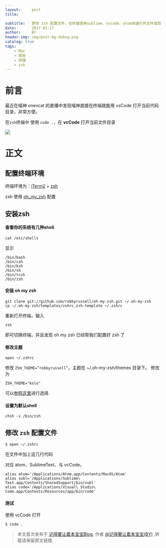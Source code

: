 ```yaml
---
layout:     post
title:      

subtitle:   更改 zsh 配置文件，在终端使用sublime、vscode、atom快速打开文件或目录
date:       2017-03-17
author:     BY
header-img: img/post-bg-debug.png
catalog: true
tags:
    - Mac
    - 效率
    - 终端
    - zsh
---
```


# 前言

 最近在喵神 onevcat 的直播中发现喵神直接在终端就能用 vsCode 打开当前代码目录，非常方便。
 
 在`zsh`终端中 使用 `code .`，在 **vcCode** 打开当前文件目录

![](https://ww2.sinaimg.cn/large/006tKfTcgy1fdpxob9m7sj31000rkam7.jpg)
 

# 正文

## 配置终端环境

终端环境为：[iTerm2](https://www.iterm2.com/) + [zsh](https://wiki.archlinux.org/index.php/Zsh_(%E7%AE%80%E4%BD%93%E4%B8%AD%E6%96%87))

zsh 使用 [oh_my_zsh](http://ohmyz.sh/) 配置


## 安装zsh

#### 查看你的系统有几种shell

	cat /etc/shells

显示

	/bin/bash
	/bin/csh
	/bin/ksh
	/bin/sh
	/bin/tcsh
	/bin/zsh
	
#### 安装 oh my zsh

	git clone git://github.com/robbyrussell/oh-my-zsh.git ~/.oh-my-zsh
	cp ~/.oh-my-zsh/templates/zshrc.zsh-template ~/.zshrc

重新打开终端，输入 
	
	zsh

即可切换终端，并且发现 oh my zsh 已经帮我们配置好 zsh 了

#### 修改主题

	open ~/.zshrc 
	
修改 `ZSH_THEME=”robbyrussell”`，主题在 ~/.oh-my-zsh/themes 目录下。
修改为

	ZSH_THEME="kolo"

可以[参照这里](https://github.com/robbyrussell/oh-my-zsh/wiki/themes)进行选择.

#### 设置为默认shell

	chsh -s /bin/zsh

## 修改 `zsh` 配置文件

	$ open ~/.zshrc
	
在文件中加上这几行代码

对应 atom、SublimeText、与 vcCode。

	alias atom='/Applications/Atom.app/Contents/MacOS/Atom'
	alias subl='/Applications/Sublime\ Text.app/Contents/SharedSupport/bin/subl'
	alias code='/Applications/Visual\ Studio\ Code.app/Contents/Resources/app/bin/code'

#### 测试
使用 vcCode 打开
	
	$ code .
	
> 本文首次发布于 [记得要让着本宝宝Blog](http://ckjcode.gitee.io), 作者 [@记得要让着本宝宝(BY)](http://github.com/ckjcode) ,转载请保留原文链接.
